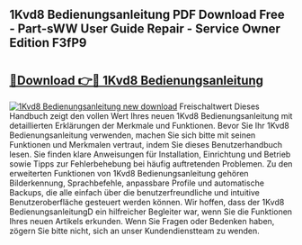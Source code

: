 ## 1Kvd8 Bedienungsanleitung PDF Download Free - Part-sWW User Guide Repair - Service Owner Edition F3fP9

# <h2><a href="http://df4rzuh.blite.top/?on=1Kvd8+Bedienungsanleitung">🔗Download 👉🔴 1Kvd8 Bedienungsanleitung</a></h2>

[![1Kvd8 Bedienungsanleitung new download](https://i.imgur.com/lujVjoI.png)](http://df4rzuh.blite.top/?on=1Kvd8+Bedienungsanleitung)
Freischaltwert Dieses Handbuch zeigt den vollen Wert Ihres neuen 1Kvd8 Bedienungsanleitung mit detaillierten Erklärungen der Merkmale und Funktionen. Bevor Sie Ihr 1Kvd8 Bedienungsanleitung verwenden, machen Sie sich bitte mit seinen Funktionen und Merkmalen vertraut, indem Sie dieses Benutzerhandbuch lesen. Sie finden klare Anweisungen für Installation, Einrichtung und Betrieb sowie Tipps zur Fehlerbehebung bei häufig auftretenden Problemen. Zu den erweiterten Funktionen von 1Kvd8 Bedienungsanleitung gehören Bilderkennung, Sprachbefehle, anpassbare Profile und automatische Backups, die alle einfach über die benutzerfreundliche und intuitive Benutzeroberfläche gesteuert werden können. Wir hoffen, dass der 1Kvd8 BedienungsanleitungD ein hilfreicher Begleiter war, wenn Sie die Funktionen Ihres neuen Artikels erkunden. Wenn Sie Fragen oder Bedenken haben, zögern Sie bitte nicht, sich an unser Kundendienstteam zu wenden.
